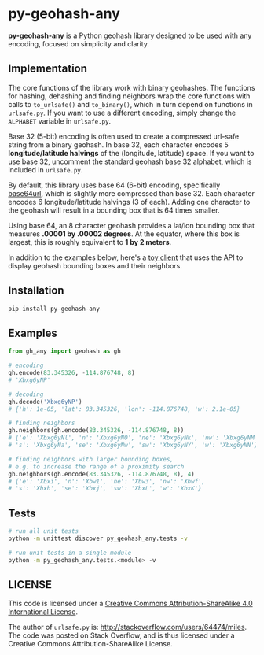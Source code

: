 # py-geohash-any
**py-geohash-any** is a Python geohash library designed to be used with any encoding, focused on simplicity and clarity.

## Implementation
The core functions of the library work with binary geohashes. The functions for hashing, dehashing and finding neighbors wrap the core functions with calls to `to_urlsafe()` and `to_binary()`, which in turn depend on functions in `urlsafe.py`. If you want to use a different encoding, simply change the `ALPHABET` variable in `urlsafe.py`.

Base 32 (5-bit) encoding is often used to create a compressed url-safe string from a binary geohash. In base 32, each character encodes 5 **longitude/latitude halvings** of the (longitude, latitude) space. If you want to use base 32, uncomment the standard geohash base 32 alphabet, which is included in `urlsafe.py`.

By default, this library uses base 64 (6-bit) encoding, specifically [base64url](https://tools.ietf.org/html/rfc4648#section-5), which is slightly more compressed than base 32. Each character encodes 6 longitude/latitude halvings (3 of each). Adding one character to the geohash will result in a bounding box that is 64 times smaller.

Using base 64, an 8 character geohash provides a lat/lon bounding box that measures **.00001 by .00002 degrees**. At the equator, where this box is largest, this is roughly equivalent to **1 by 2 meters**.

In addition to the examples below, here's a [toy client](http://www.dronfelipe.com/geohash) that uses the API to display geohash bounding boxes and their neighbors.

## Installation
```sh
pip install py-geohash-any
```

## Examples
```py
from gh_any import geohash as gh

# encoding
gh.encode(83.345326, -114.876748, 8)
# 'Xbxg6yNP'

# decoding
gh.decode('Xbxg6yNP')
# {'h': 1e-05, 'lat': 83.345326, 'lon': -114.876748, 'w': 2.1e-05}

# finding neighbors
gh.neighbors(gh.encode(83.345326, -114.876748, 8))
# {'e': 'Xbxg6yNl', 'n': 'Xbxg6yNO', 'ne': 'Xbxg6yNk', 'nw': 'Xbxg6yNM',
# 's': 'Xbxg6yNa', 'se': 'Xbxg6yNw', 'sw': 'Xbxg6yNY', 'w': 'Xbxg6yNN'}

# finding neighbors with larger bounding boxes,
# e.g. to increase the range of a proximity search
gh.neighbors(gh.encode(83.345326, -114.876748, 8), 4)
# {'e': 'Xbxi', 'n': 'Xbw1', 'ne': 'Xbw3', 'nw': 'Xbwf', 
# 's': 'Xbxh', 'se': 'Xbxj', 'sw': 'XbxL', 'w': 'XbxK'}
```

## Tests
```sh
# run all unit tests
python -m unittest discover py_geohash_any.tests -v

# run unit tests in a single module
python -m py_geohash_any.tests.<module> -v
```


## LICENSE
This code is licensed under a [Creative Commons Attribution-ShareAlike 4.0 International License](http://creativecommons.org/licenses/by-sa/4.0/).

The author of `urlsafe.py` is: <http://stackoverflow.com/users/64474/miles>. The code was posted on Stack Overflow, and is thus licensed under a Creative Commons Attribution-ShareAlike License.
